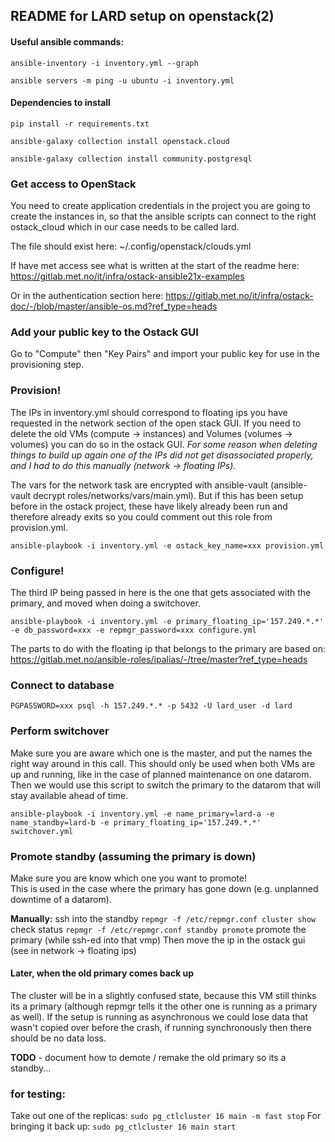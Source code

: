 ## README for LARD setup on openstack(2)

#### Useful ansible commands:
```
ansible-inventory -i inventory.yml --graph

ansible servers -m ping -u ubuntu -i inventory.yml
```

#### Dependencies to install
```
pip install -r requirements.txt

ansible-galaxy collection install openstack.cloud

ansible-galaxy collection install community.postgresql

``` 

### Get access to OpenStack
You need to create application credentials in the project you are going to create the instances in, so that the ansible scripts can connect to the right ostack_cloud which in our case needs to be called lard.

The file should exist here: 
~/.config/openstack/clouds.yml

If have met access see what is written at the start of the readme here: 
https://gitlab.met.no/it/infra/ostack-ansible21x-examples

Or in the authentication section here: 
https://gitlab.met.no/it/infra/ostack-doc/-/blob/master/ansible-os.md?ref_type=heads

### Add your public key to the Ostack GUI
Go to "Compute" then "Key Pairs" and import your public key for use in the provisioning step. 

### Provision!
The IPs in inventory.yml should correspond to floating ips you have requested in the network section of the open stack GUI. If you need to delete the old VMs (compute -> instances) and Volumes (volumes -> volumes) you can do so in the ostack GUI. *For some reason when deleting things to build up again one of the IPs did not get disassociated properly, and I had to do this manually (network -> floating IPs).* 

The vars for the network task are encrypted with ansible-vault (ansible-vault decrypt roles/networks/vars/main.yml). 
But if this has been setup before in the ostack project, these have likely already been run and therefore already exits so you could comment out this role from provision.yml.

```
ansible-playbook -i inventory.yml -e ostack_key_name=xxx provision.yml 
```

### Configure!
The third IP being passed in here is the one that gets associated with the primary, and moved when doing a switchover. 

```
ansible-playbook -i inventory.yml -e primary_floating_ip='157.249.*.*' -e db_password=xxx -e repmgr_password=xxx configure.yml 
```

The parts to do with the floating ip that belongs to the primary are based on: 
https://gitlab.met.no/ansible-roles/ipalias/-/tree/master?ref_type=heads

### Connect to database
```
PGPASSWORD=xxx psql -h 157.249.*.* -p 5432 -U lard_user -d lard
```

### Perform switchover
Make sure you are aware which one is the master, and put the names the right way around in this call. 
This should only be used when both VMs are up and running, like in the case of planned maintenance on one datarom. Then we would use this script to switch the primary to the datarom that will stay available ahead of time. 

```
ansible-playbook -i inventory.yml -e name_primary=lard-a -e name_standby=lard-b -e primary_floating_ip='157.249.*.*' switchover.yml
```

### Promote standby (assuming the primary is down)
Make sure you are know which one you want to promote!  
This is used in the case where the primary has gone down (e.g. unplanned downtime of a datarom). 

**Manually:**
ssh into the standby
`repmgr -f /etc/repmgr.conf cluster show`
check status 
`repmgr -f /etc/repmgr.conf standby promote`
promote the primary (while ssh-ed into that vmp)
Then move the ip in the ostack gui (see in network -> floating ips)

#### Later, when the old primary comes back up
The cluster will be in a slightly confused state, because this VM still thinks its a primary (although repmgr tells it the other one is running as a primary as well). If the setup is running as asynchronous we could lose data that wasn't copied over before the crash, if running synchronously then there should be no data loss. 

**TODO** - document how to demote / remake the old primary so its a standby...

### for testing:
Take out one of the replicas: 
`sudo pg_ctlcluster 16 main -m fast stop`
For bringing it back up:
`sudo pg_ctlcluster 16 main start`
